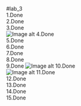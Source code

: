 #lab_3  
1.Done  
2.Done  
3.Done  
![Image alt](https://github.com/kurtic/lab_3/raw/master/img/img1.png)
4.Done  
5.Done  
6.Done  
7.Done  
8.Done  
9.Done 
![Image alt](https://github.com/kurtic/lab_3/raw/master/img/img2.png) 
10.Done  
![Image alt](https://github.com/kurtic/lab_3/raw/master/img/img3.png)
11.Done  
12.Done  
13.Done  
14.Done  
15.Done  
